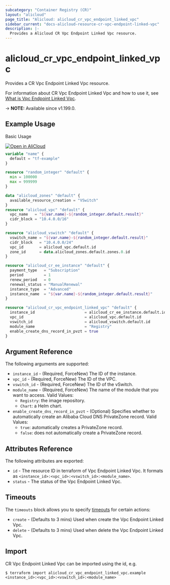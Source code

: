 ```yaml
---
subcategory: "Container Registry (CR)"
layout: "alicloud"
page_title: "Alicloud: alicloud_cr_vpc_endpoint_linked_vpc"
sidebar_current: "docs-alicloud-resource-cr-vpc-endpoint-linked-vpc"
description: |-
  Provides a Alicloud CR Vpc Endpoint Linked Vpc resource.
---
```


# alicloud_cr_vpc_endpoint_linked_vpc

Provides a CR Vpc Endpoint Linked Vpc resource.

For information about CR Vpc Endpoint Linked Vpc and how to use it, see [What is Vpc Endpoint Linked Vpc](https://www.alibabacloud.com/help/en/acr/developer-reference/api-cr-2018-12-01-createinstancevpcendpointlinkedvpc).

-> **NOTE:** Available since v1.199.0.

## Example Usage

Basic Usage

<div style="display: block;margin-bottom: 40px;"><div class="oics-button" style="float: right;position: absolute;margin-bottom: 10px;">
  <a href="https://api.aliyun.com/terraform?resource=alicloud_cr_vpc_endpoint_linked_vpc&exampleId=4dc068e0-8671-d361-9965-331de0f63fe41747d0ea&activeTab=example&spm=docs.r.cr_vpc_endpoint_linked_vpc.0.4dc068e086&intl_lang=EN_US" target="_blank">
    <img alt="Open in AliCloud" src="https://img.alicdn.com/imgextra/i1/O1CN01hjjqXv1uYUlY56FyX_!!6000000006049-55-tps-254-36.svg" style="max-height: 44px; max-width: 100%;">
  </a>
</div></div>

```terraform
variable "name" {
  default = "tf-example"
}

resource "random_integer" "default" {
  min = 100000
  max = 999999
}

data "alicloud_zones" "default" {
  available_resource_creation = "VSwitch"
}
resource "alicloud_vpc" "default" {
  vpc_name   = "${var.name}-${random_integer.default.result}"
  cidr_block = "10.4.0.0/16"
}

resource "alicloud_vswitch" "default" {
  vswitch_name = "${var.name}-${random_integer.default.result}"
  cidr_block   = "10.4.0.0/24"
  vpc_id       = alicloud_vpc.default.id
  zone_id      = data.alicloud_zones.default.zones.0.id
}

resource "alicloud_cr_ee_instance" "default" {
  payment_type   = "Subscription"
  period         = 1
  renew_period   = 0
  renewal_status = "ManualRenewal"
  instance_type  = "Advanced"
  instance_name  = "${var.name}-${random_integer.default.result}"
}

resource "alicloud_cr_vpc_endpoint_linked_vpc" "default" {
  instance_id                      = alicloud_cr_ee_instance.default.id
  vpc_id                           = alicloud_vpc.default.id
  vswitch_id                       = alicloud_vswitch.default.id
  module_name                      = "Registry"
  enable_create_dns_record_in_pvzt = true
}
```

## Argument Reference

The following arguments are supported:

* `instance_id` - (Required, ForceNew) The ID of the instance.
* `vpc_id` - (Required, ForceNew) The ID of the VPC.
* `vswitch_id` - (Required, ForceNew) The ID of the vSwitch.
* `module_name` - (Required, ForceNew) The name of the module that you want to access. Valid Values:
  - `Registry`: the image repository.
  - `Chart`: a Helm chart.
* `enable_create_dns_record_in_pvzt` - (Optional) Specifies whether to automatically create an Alibaba Cloud DNS PrivateZone record. Valid Values:
  - `true`: automatically creates a PrivateZone record.
  - `false`: does not automatically create a PrivateZone record.

## Attributes Reference

The following attributes are exported:

* `id` - The resource ID in terraform of Vpc Endpoint Linked Vpc. It formats as `<instance_id>:<vpc_id>:<vswitch_id>:<module_name>`.
* `status` - The status of the Vpc Endpoint Linked Vpc.

## Timeouts

The `timeouts` block allows you to specify [timeouts](https://www.terraform.io/docs/configuration-0-11/resources.html#timeouts) for certain actions:

* `create` - (Defaults to 3 mins) Used when create the Vpc Endpoint Linked Vpc.
* `delete` - (Defaults to 3 mins) Used when delete the Vpc Endpoint Linked Vpc.

## Import

CR Vpc Endpoint Linked Vpc can be imported using the id, e.g.

```shell
$ terraform import alicloud_cr_vpc_endpoint_linked_vpc.example <instance_id>:<vpc_id>:<vswitch_id>:<module_name>
```
